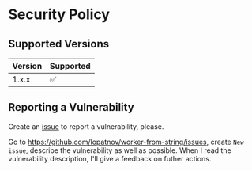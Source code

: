 # Security Policy

## Supported Versions

| Version | Supported          |
| ------- | ------------------ |
| 1.x.x   | :white_check_mark: |

## Reporting a Vulnerability

Create an [issue][issue] to report a vulnerability, please.

Go to <https://github.com/lopatnov/worker-from-string/issues>, create `New issue`, describe the vulnerability as well as possible. When I read the vulnerability description, I'll give a feedback on futher actions.

[issue]: https://github.com/lopatnov/worker-from-string/issues
